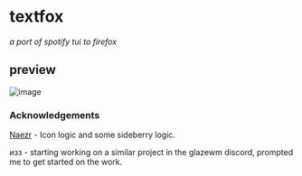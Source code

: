 # textfox

_a port of spotify tui to firefox_

## preview


![image](https://github.com/adriankarlen/textfox/blob/main/misc/preview.png)

### Acknowledgements
[Naezr](https://github.com/Naezr) - Icon logic and some sideberry logic.

изз - starting working on a similar project in the glazewm discord, prompted me
to get started on the work.
